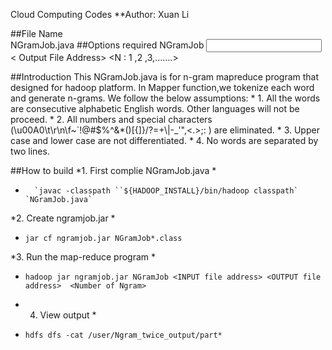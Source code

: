 
Cloud Computing Codes 
**Author: Xuan Li

##File Name 	
   NGramJob.java
##Options required
   NGramJob <Input File Address> < Output File Address> <N : 1 ,2 ,3,…….>

##Introduction
This NGramJob.java is for n-gram mapreduce program that designed for hadoop platform.
In Mapper function,we tokenize each word and generate n-grams. We follow the below assumptions:
     * 1. All the words are consecutive alphabetic English words. Other languages will not be proceed.
     * 2. All numbers and special characters (\u00A0\t\r\n\f~`!@#$%^&*()[{]}/?=+\\|-_'\",<.>;:
) are eliminated.
     * 3. Upper case and lower case are not differentiated.
     * 4. No words are separated by two lines. 

##How to build
*1. First complie NGramJob.java *
-       `javac -classpath ``${HADOOP_INSTALL}/bin/hadoop classpath` `NGramJob.java`
 
*2. Create ngramjob.jar *
- `jar cf ngramjob.jar NGramJob*.class`	
 
*3. Run the map-reduce program *
- `hadoop jar ngramjob.jar NGramJob <INPUT file address> <OUTPUT file address>  <Number of Ngram>`

* 4.  View output *
- `hdfs dfs -cat /user/Ngram_twice_output/part*`
 

 

 

